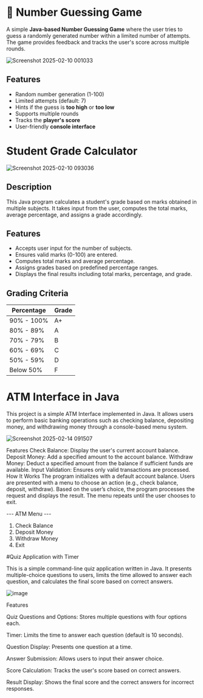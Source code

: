# 🎯 Number Guessing Game

A simple **Java-based Number Guessing Game** where the user tries to guess a randomly generated number within a limited number of attempts. The game provides feedback and tracks the user's score across multiple rounds.

![Screenshot 2025-02-10 001033](https://github.com/user-attachments/assets/b2124905-4dff-4c38-bbff-8cc181fb0faf)


## Features
- Random number generation (1-100)  
- Limited attempts (default: 7)  
- Hints if the guess is **too high** or **too low**  
- Supports multiple rounds  
- Tracks the **player's score**  
- User-friendly **console interface** 


# Student Grade Calculator

![Screenshot 2025-02-10 093036](https://github.com/user-attachments/assets/478cd33a-026c-4ffb-a181-9134dbf9cd9d)


## Description
This Java program calculates a student's grade based on marks obtained in multiple subjects. It takes input from the user, computes the total marks, average percentage, and assigns a grade accordingly.

## Features
- Accepts user input for the number of subjects.
- Ensures valid marks (0-100) are entered.
- Computes total marks and average percentage.
- Assigns grades based on predefined percentage ranges.
- Displays the final results including total marks, percentage, and grade.


## Grading Criteria
| Percentage | Grade |
|------------|-------|
| 90% - 100% | A+    |
| 80% - 89%  | A     |
| 70% - 79%  | B     |
| 60% - 69%  | C     |
| 50% - 59%  | D     |
| Below 50%  | F     |


# ATM Interface in Java
This project is a simple ATM Interface implemented in Java. It allows users to perform basic banking operations such as checking balance, depositing money, and withdrawing money through a console-based menu system.

![Screenshot 2025-02-14 091507](https://github.com/user-attachments/assets/83ee1ffb-a2d2-4158-b494-88a45f0e451f)


Features
Check Balance: Display the user's current account balance.
Deposit Money: Add a specified amount to the account balance.
Withdraw Money: Deduct a specified amount from the balance if sufficient funds are available.
Input Validation: Ensures only valid transactions are processed.
How It Works
The program initializes with a default account balance.
Users are presented with a menu to choose an action (e.g., check balance, deposit, withdraw).
Based on the user’s choice, the program processes the request and displays the result.
The menu repeats until the user chooses to exit.

--- ATM Menu ---
1. Check Balance
2. Deposit Money
3. Withdraw Money
4. Exit


#Quiz Application with Timer

This is a simple command-line quiz application written in Java. It presents multiple-choice questions to users, limits the time allowed to answer each question, and calculates the final score based on correct answers.

![image](https://github.com/user-attachments/assets/5ac570ae-c26d-4270-9b81-ff9bea7ebfab)


Features

Quiz Questions and Options: Stores multiple questions with four options each.

Timer: Limits the time to answer each question (default is 10 seconds).

Question Display: Presents one question at a time.

Answer Submission: Allows users to input their answer choice.

Score Calculation: Tracks the user's score based on correct answers.

Result Display: Shows the final score and the correct answers for incorrect responses.
